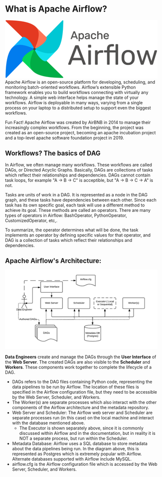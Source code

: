 # What is Apache Airflow?
![Apache Airflow Logo](../assets/AirflowLogo.png)
Apache Airflow is an open-source platform for developing, scheduling, and monitoring batch-oriented workflows. Airflow’s extensible Python framework enables you to build workflows connecting with virtually any technology. A simple web interface helps manage the state of your workflows. Airflow is deployable in many ways, varying from a single process on your laptop to a distributed setup to support even the biggest workflows.

Fun Fact! Apache Airflow was created by AirBNB in 2014 to manage their increasingly complex workflows. From the beginning, the project was created as an open-source project, becoming an apache incubation project and a top-level apache software foundation project in 2019.

## Workflows? The basics of DAG
In Airflow, we often manage many workflows. These workflows are called DAGs, or Directed Acyclic Graphs. Basically, DAGs are collections of tasks which reflect their relationships and dependencies. DAGs cannot contain task loops, for example "A -> B -> C" is acceptible, but "A -> B -> C -> A" is not.

Tasks are units of work in a DAG. It is represented as a node in the DAG graph, and these tasks have dependencies between each other. Since each task has its own specific goal, each task will use a different method to achieve its goal. These methods are called an operators. There are many types of operators in Airflow: BashOperator, PythonOperator, CustomizedOperator, etc,.

To summarize, the operator determines what will be done, the task implements an operator by defining specific values for that operator, and DAG is a collection of tasks which reflect their relationships and dependencies. 

## Apache Airflow's Architecture:
![Apache Airflow Architecture](../assets/architecture.png)

**Data Engineers** create and manage the DAGs through the **User Interface** of the **Web Server**. The created DAGs are also visible to the **Scheduler** and **Workers**. These components work together to complete the lifecycle of a DAG.

- DAGs refers to the DAG files containing Python code, representing the data pipelines to be run by Airflow. The location of these files is specified in the Airflow configuration file, but they need to be accessible by the Web Server, Scheduler, and Workers.
- The Worker(s) are separate processes which also interact with the other components of the Airflow architecture and the metadata repository.
- Web Server and Scheduler: The Airflow web server and Scheduler are separate processes run (in this case) on the local machine and interact with the database mentioned above.
    - The Executor is shown separately above, since it is commonly discussed within Airflow and in the documentation, but in reality it is NOT a separate process, but run within the Scheduler.
- Metadata Database: Airflow uses a SQL database to store metadata about the data pipelines being run. In the diagram above, this is represented as Postgres which is extremely popular with Airflow. Alternate databases supported with Airflow include MySQL.
- airflow.cfg is the Airflow configuration file which is accessed by the Web Server, Scheduler, and Workers.